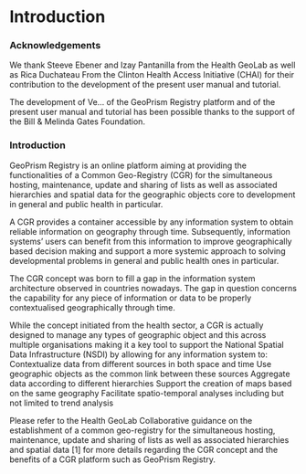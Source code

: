 # Introduction

### Acknowledgements

We thank Steeve Ebener and Izay Pantanilla from the Health GeoLab as well as Rica Duchateau From the Clinton Health Access Initiative (CHAI) for their contribution to the development of the present user manual and tutorial.

The development of Ve… of the GeoPrism Registry platform and of the present user manual and tutorial has been possible thanks to the support of the Bill & Melinda Gates Foundation.

### Introduction

GeoPrism Registry is an online platform aiming at providing the functionalities of a Common Geo-Registry (CGR) for the simultaneous hosting, maintenance, update and sharing of lists as well as associated hierarchies and spatial data for the geographic objects core to development in general and public health in particular.

A CGR provides a container accessible by any information system to obtain reliable information on geography through time. Subsequently, information systems’ users can benefit from this information to improve geographically based decision making and support a more systemic approach to solving developmental problems in general and public health ones in particular.

The CGR concept was born to fill a gap in the information system architecture observed in countries nowadays. The gap in question concerns the capability for any piece of information or data to be properly contextualised geographically through time.

While the concept initiated from the health sector, a CGR is actually designed to manage any types of geographic object and this across multiple organisations making it a key tool to support the National Spatial Data Infrastructure (NSDI) by allowing for any information system to: Contextualize data from different sources in both space and time Use geographic objects as the common link between these sources Aggregate data according to different hierarchies Support the creation of maps based on the same geography Facilitate spatio-temporal analyses including but not limited to trend analysis

Please refer to the Health GeoLab Collaborative guidance on the establishment of a common geo-registry for the simultaneous hosting, maintenance, update and sharing of lists as well as associated hierarchies and spatial data \[1] for more details regarding the CGR concept and the benefits of a CGR platform such as GeoPrism Registry.
